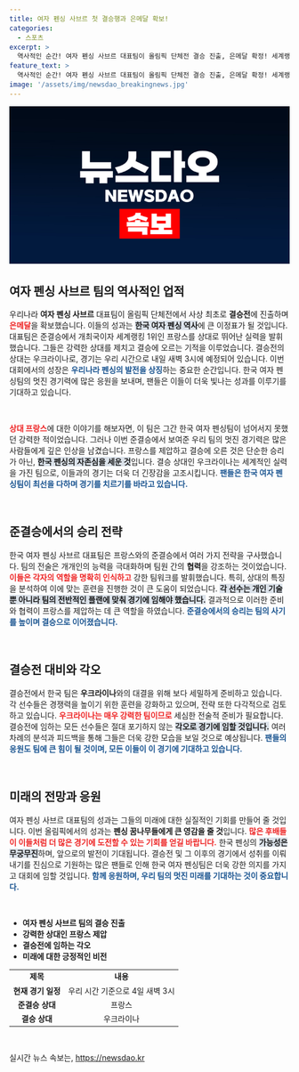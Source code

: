 ```yaml
---
title: 여자 펜싱 사브르 첫 결승행과 은메달 확보!
categories:
  - 스포츠
excerpt: >
  역사적인 순간! 여자 펜싱 사브르 대표팀이 올림픽 단체전 결승 진출, 은메달 확정! 세계랭킹 1위 프랑스를 제압하고 우크라이나와의 대결에 도전합니다. 긴장감 넘치는 결승전, 기대해주세요!
feature_text: >
  역사적인 순간! 여자 펜싱 사브르 대표팀이 올림픽 단체전 결승 진출, 은메달 확정! 세계랭킹 1위 프랑스를 제압하고 우크라이나와의 대결에 도전합니다. 긴장감 넘치는 결승전, 기대해주세요!
image: '/assets/img/newsdao_breakingnews.jpg'
---
```


<p><img src="/assets/img/newsdao_breakingnews.jpg" alt="cryptoinkorea 속보" /></p>

<h2 data-ke-size="size26">여자 펜싱 사브르 팀의 역사적인 업적</h2>

<p data-ke-size="size16">우리나라 <b>여자 펜싱 사브르</b> 대표팀이 올림픽 단체전에서 사상 최초로 <b>결승전</b>에 진출하며 <b><span style="color: #ee2323;">은메달</span></b>을 확보했습니다. 이들의 성과는 <b><span style="background-color: #21538527;">한국 여자 펜싱 역사</span></b>에 큰 이정표가 될 것입니다. 대표팀은 준결승에서 개최국이자 세계랭킹 1위인 프랑스를 상대로 뛰어난 실력을 발휘했습니다. 그들은 강력한 상대를 제치고 결승에 오르는 기적을 이루었습니다. 결승전의 상대는 우크라이나로, 경기는 우리 시간으로 내일 새벽 3시에 예정되어 있습니다. 이번 대회에서의 성장은 <b><span style="color: #1a5490;">우리나라 펜싱의 발전을 상징</span></b>하는 중요한 순간입니다. 한국 여자 펜싱팀의 멋진 경기력에 많은 응원을 보내며, 팬들은 이들이 더욱 빛나는 성과를 이루기를 기대하고 있습니다.</p>

<p data-ke-size="size16">&nbsp;</p>

<p><b><span style="color: #ee2323;">상대 프랑스</span></b>에 대한 이야기를 해보자면, 이 팀은 그간 한국 여자 펜싱팀이 넘어서지 못했던 강력한 적이었습니다. 그러나 이번 준결승에서 보여준 우리 팀의 멋진 경기력은 많은 사람들에게 깊은 인상을 남겼습니다. 프랑스를 제압하고 결승에 오른 것은 단순한 승리가 아닌, <b><span style="background-color: #21538527;">한국 펜싱의 자존심을 세운 것</span></b>입니다. 결승 상대인 우크라이나는 세계적인 실력을 가진 팀으로, 이들과의 경기는 더욱 더 긴장감을 고조시킵니다. <b><span style="color: #1a5490;">팬들은 한국 여자 펜싱팀이 최선을 다하며 경기를 치르기를 바라고 있습니다.</span></b></p>

<p data-ke-size="size16">&nbsp;</p>

<h2 data-ke-size="size26">준결승에서의 승리 전략</h2>

<p data-ke-size="size16">한국 여자 펜싱 사브르 대표팀은 프랑스와의 준결승에서 여러 가지 전략을 구사했습니다. 팀의 전술은 개개인의 능력을 극대화하며 팀원 간의 <b>협력</b>을 강조하는 것이었습니다. <b><span style="color: #ee2323;">이들은 각자의 역할을 명확히 인식하고</span></b> 강한 팀워크를 발휘했습니다. 특히, 상대의 특징을 분석하여 이에 맞는 훈련을 진행한 것이 큰 도움이 되었습니다. <b><span style="background-color: #21538527;">각 선수는 개인 기술뿐 아니라 팀의 전반적인 플랜에 맞춰 경기에 임해야 했습니다.</span></b> 결과적으로 이러한 준비와 협력이 프랑스를 제압하는 데 큰 역할을 하였습니다. <b><span style="color: #1a5490;">준결승에서의 승리는 팀의 사기를 높이며 결승으로 이어졌습니다.</span></b></p>

<p data-ke-size="size16">&nbsp;</p>

<h2 data-ke-size="size26">결승전 대비와 각오</h2>

<p data-ke-size="size16">결승전에서 한국 팀은 <b>우크라이나</b>와의 대결을 위해 보다 세밀하게 준비하고 있습니다. 각 선수들은 경쟁력을 높이기 위한 훈련을 강화하고 있으며, 전략 또한 다각적으로 검토하고 있습니다. <b><span style="color: #ee2323;">우크라이나는 매우 강력한 팀이므로</span></b> 세심한 전술적 준비가 필요합니다. 결승전에 임하는 모든 선수들은 절대 포기하지 않는 <b><span style="background-color: #21538527;">각오로 경기에 임할 것입니다.</span></b> 여러 차례의 분석과 피드백을 통해 그들은 더욱 강한 모습을 보일 것으로 예상됩니다. <b><span style="color: #1a5490;">팬들의 응원도 팀에 큰 힘이 될 것이며, 모든 이들이 이 경기에 기대하고 있습니다.</span></b></p>

<p data-ke-size="size16">&nbsp;</p>

<h2 data-ke-size="size26">미래의 전망과 응원</h2>

<p data-ke-size="size16">여자 펜싱 사브르 대표팀의 성과는 그들의 미래에 대한 실질적인 기회를 만들어 줄 것입니다. 이번 올림픽에서의 성과는 <b>펜싱 꿈나무들에게 큰 영감을 줄 것</b>입니다. <b><span style="color: #ee2323;">많은 후배들이 이들처럼 더 많은 경기에 도전할 수 있는 기회를 얻길 바랍니다.</span></b> 한국 펜싱의 <b><span style="background-color: #21538527;">가능성은 무궁무진</span></b>하며, 앞으로의 발전이 기대됩니다. 결승전 및 그 이후의 경기에서 성취를 이뤄내기를 진심으로 기원하는 많은 팬들로 인해 한국 여자 펜싱팀은 더욱 강한 의지를 가지고 대회에 임할 것입니다. <b><span style="color: #1a5490;">함께 응원하며, 우리 팀의 멋진 미래를 기대하는 것이 중요합니다.</span></b></p>

<p data-ke-size="size16">&nbsp;</p>

<ul>
<li><b>여자 펜싱 사브르 팀의 결승 진출</b></li>
<li><b>강력한 상대인 프랑스 제압</b></li>
<li><b>결승전에 임하는 각오</b></li>
<li><b>미래에 대한 긍정적인 비전</b></li>
</ul>

<table>
<tr>
<td style="text-align: center; height: 17px;"><b>제목</b></td>
<td style="text-align: center; height: 17px;"><b>내용</b></td>
</tr>
<tr>
<td style="text-align: center; height: 17px;"><b>현재 경기 일정</b></td>
<td style="text-align: center; height: 17px;">우리 시간 기준으로 4일 새벽 3시</td>
</tr>
<tr>
<td style="text-align: center; height: 17px;"><b>준결승 상대</b></td>
<td style="text-align: center; height: 17px;">프랑스</td>
</tr>
<tr>
<td style="text-align: center; height: 17px;"><b>결승 상대</b></td>
<td style="text-align: center; height: 17px;">우크라이나</td>
</tr>
</table>

<p data-ke-size="size16">&nbsp;</p>
실시간 뉴스 속보는, <a href="https://newsdao.kr" rel="dofollow">https://newsdao.kr</a>


